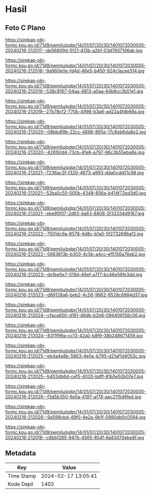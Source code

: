 # Hasil

## Foto C Plano

https://sirekap-obj-formc.kpu.go.id/71d9/pemilu/pdpr/14/01/07/20/30/1401072030005-20240216-212017--de56809d-5f21-413b-a2b1-03d7607106ab.jpg

https://sirekap-obj-formc.kpu.go.id/71d9/pemilu/pdpr/14/01/07/20/30/1401072030005-20240216-212018--9a960e0e-fd4d-46e5-b450-924c1acee314.jpg

https://sirekap-obj-formc.kpu.go.id/71d9/pemilu/pdpr/14/01/07/20/30/1401072030005-20240216-212019--538c8167-04aa-4813-a0aa-64b8cc3b51e1.jpg

https://sirekap-obj-formc.kpu.go.id/71d9/pemilu/pdpr/14/01/07/20/30/1401072030005-20240216-212019--27b78cf2-770b-4996-b3a6-ad22a4fdb69a.jpg

https://sirekap-obj-formc.kpu.go.id/71d9/pemilu/pdpr/14/01/07/20/30/1401072030005-20240216-212020--08bbdf9b-22cc-4696-895e-17c8eb6da8e2.jpg

https://sirekap-obj-formc.kpu.go.id/71d9/pemilu/pdpr/14/01/07/20/30/1401072030005-20240216-212020--4281b1d4-73cb-4fe6-a797-66c3b55eba8e.jpg

https://sirekap-obj-formc.kpu.go.id/71d9/pemilu/pdpr/14/01/07/20/30/1401072030005-20240216-212021--7236ac3f-f320-4673-a993-dda0cdd01c98.jpg

https://sirekap-obj-formc.kpu.go.id/71d9/pemilu/pdpr/14/01/07/20/30/1401072030005-20240216-212021--52ba5c50-000b-4348-856a-b414f72ed3d0.jpg

https://sirekap-obj-formc.kpu.go.id/71d9/pemilu/pdpr/14/01/07/20/30/1401072030005-20240216-212021--ebe95f07-2d63-4a63-8808-3f33334d9167.jpg

https://sirekap-obj-formc.kpu.go.id/71d9/pemilu/pdpr/14/01/07/20/30/1401072030005-20240216-212022--7501dc6a-8578-4d8c-b1a0-5f2732696af3.jpg

https://sirekap-obj-formc.kpu.go.id/71d9/pemilu/pdpr/14/01/07/20/30/1401072030005-20240216-212022--5983813b-b303-4c5b-a4cc-ef5156a76eb2.jpg

https://sirekap-obj-formc.kpu.go.id/71d9/pemilu/pdpr/14/01/07/20/30/1401072030005-20240216-212023--de1be5e7-019d-46ef-a7f7-bc46e59fe3dd.jpg

https://sirekap-obj-formc.kpu.go.id/71d9/pemilu/pdpr/14/01/07/20/30/1401072030005-20240216-212023--d89128a6-beb2-4c56-9962-8528c6884d37.jpg

https://sirekap-obj-formc.kpu.go.id/71d9/pemilu/pdpr/14/01/07/20/30/1401072030005-20240216-212024--cfaca600-d161-48db-b2b6-094409158c06.jpg

https://sirekap-obj-formc.kpu.go.id/71d9/pemilu/pdpr/14/01/07/20/30/1401072030005-20240216-212024--8311f99a-cc13-42a0-b8f9-38b248671459.jpg

https://sirekap-obj-formc.kpu.go.id/71d9/pemilu/pdpr/14/01/07/20/30/1401072030005-20240216-212025--eb4a4e8b-5863-4e0e-b795-d21af1d4053c.jpg

https://sirekap-obj-formc.kpu.go.id/71d9/pemilu/pdpr/14/01/07/20/30/1401072030005-20240216-212025--b453db6d-cef5-4020-bdff-81b5e50b07e7.jpg

https://sirekap-obj-formc.kpu.go.id/71d9/pemilu/pdpr/14/01/07/20/30/1401072030005-20240216-212026--f3d5b350-6e5a-4197-af78-aac2115d9fed.jpg

https://sirekap-obj-formc.kpu.go.id/71d9/pemilu/pdpr/14/01/07/20/30/1401072030005-20240216-212026--9a599cbd-49f0-4e2a-9b1f-0985db0c0594.jpg

https://sirekap-obj-formc.kpu.go.id/71d9/pemilu/pdpr/14/01/07/20/30/1401072030005-20240216-212018--c8bb1285-947b-4565-854f-8a83070ebe8f.jpg


## Metadata

| Key        | Value               |
| ---------- | ------------------- |
| Time Stamp | 2024-02-17 13:05:41 |
| Kode Dapil | 1402                |



